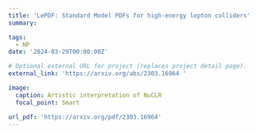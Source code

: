 ```yaml
---
title: 'LePDF: Standard Model PDFs for high-energy lepton colliders'
summary: 

tags:
  - NP
date: '2024-03-29T00:00:00Z'

# Optional external URL for project (replaces project detail page).
external_link: 'https://arxiv.org/abs/2303.16964 '

image:
  caption: Artistic interpretation of NuCLR
  focal_point: Smart

url_pdf: 'https://arxiv.org/pdf/2303.16964'
---
```

